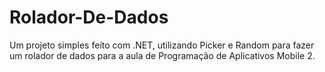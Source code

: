 # Rolador-De-Dados
Um projeto simples feito com .NET, utilizando Picker e Random para fazer um rolador de dados para a aula de Programação de Aplicativos Mobile 2.
